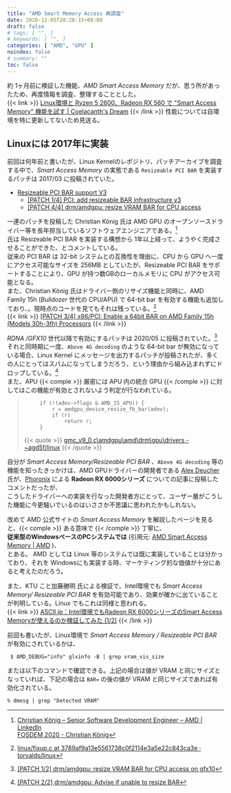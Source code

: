 ```yaml
---
title: "AMD Smart Memory Access 再調査"
date: 2020-12-05T20:28:15+09:00
draft: false
# tags: [ "", ]
# keywords: [ "", ]
categories: [ "AMD", "GPU" ]
noindex: false
# summary: ""
toc: false
---
```


約 1ヶ月前に検証した機能、*AMD Smart Access Memory* だが、思う所があったため、再度情報を調査、整理することとした。  
{{< link >}} [Linux環境と Ryzen 5 2600、Radeon RX 560 で "Smart Access Memory" 機能を試す | Coelacanth's Dream](/posts/2020/11/05/linux-amd-smart-access-memory/) {{< /link >}}
性能については自環境を特に更新してないため見送る。  

## Linuxには 2017年に実装

前回は何年前と書いたが、Linux Kernelのレポジトリ、パッチアーカイブを調査する中で、*Smart Access Memory* の実態である `Resizeable PCI BAR` を実装するパッチは 2017/03 に投稿されていた。  

 * [Resizeable PCI BAR support V3](https://lists.freedesktop.org/archives/amd-gfx/2017-March/006316.html)
    * [[PATCH 1/4] PCI: add resizeable BAR infrastructure v3](https://lists.freedesktop.org/archives/amd-gfx/2017-March/006319.html)
    * [[PATCH 4/4] drm/amdgpu: resize VRAM BAR for CPU access](https://lists.freedesktop.org/archives/amd-gfx/2017-March/006320.html)

一連のパッチを投稿した Christian König 氏は AMD GPU のオープンソースドライバー等を長年担当しているソフトウェアエンジニアである。[^christian]  
氏は Resizeable PCI BAR を実装する構想から 1年以上経って、ようやく完成させることができた、とコメントしている。  
従来の PCI BAR は 32-bit システムとの互換性を理由に、CPU から GPU へ一度にアクセス可能なサイズを 256MB としていたが、Resizeable PCI BAR をサポートすることにより、GPU が持つ数GBのローカルメモリに CPU がアクセス可能となる。  
また、Christian König 氏はドライバー側のリサイズ機能と同時に、AMD Family 15h (*Bulldozer* 世代の CPU/APU) で 64-bit bar を有効する機能も追加しており、。現時点のコードを見てもそれは残っている。[^fam15h-large-bar]  
{{< link >}} [[PATCH 3/4] x86/PCI: Enable a 64bit BAR on AMD Family 15h (Models 30h-3fh) Processors](https://lists.freedesktop.org/archives/amd-gfx/2017-March/006318.html) {{< /link >}}

[^christian]: [Christian König – Senior Software Development Engineer – AMD | LinkedIn](https://de.linkedin.com/in/christian-k%C3%B6nig-35b7bbaa)<br> [FOSDEM 2020 - Christian König](https://archive.fosdem.org/2020/schedule/speaker/christian_konig/)
[^fam15h-large-bar]: [linux/fixup.c at 3789af9a13e5561738c0f2114e3a5e22c843ca3e · torvalds/linux](https://github.com/torvalds/linux/blob/3789af9a13e5561738c0f2114e3a5e22c843ca3e/arch/x86/pci/fixup.c#L684)


*RDNA /GFX10* 世代以降で有効にするパッチは 2020/05 に投稿されていた。[^gfx10-large-bar]  
それと同時期に一度、`Above 4G decoding` のような 64-bit bar が無効になっている場合、Linux Kernel にメッセージを出力するパッチが投稿されたが、多くの人にとってはスパムになってしまうだろう、という理由から組み込まれずにドロップしている。[^drop]  
また、APU {{< comple >}} 厳密には APU 内の統合 GPU {{< /comple >}} に対してはこの機能が有効とされないよう判定が行なわれている。  

 >        	if (!(adev->flags & AMD_IS_APU)) {
 >        		r = amdgpu_device_resize_fb_bar(adev);
 >        		if (r)
 >        			return r;
 >        	}
 >
 > {{< quote >}} [gmc_v9_0.c\amdgpu\amd\drm\gpu\drivers - ~agd5f/linux](https://cgit.freedesktop.org/~agd5f/linux/tree/drivers/gpu/drm/amd/amdgpu/gmc_v9_0.c?h=amd-staging-drm-next&id=187453ff5924a98042fe2a5fb8aeacf51892d545#n1246) {{< /quote >}}

[^gfx10-large-bar]: [[PATCH 1/2] drm/amdgpu: resize VRAM BAR for CPU access on gfx10](https://lists.freedesktop.org/archives/amd-gfx/2020-May/049749.html)
[^drop]: [[PATCH 2/2] drm/amdgpu: Advise if unable to resize BAR](https://lists.freedesktop.org/archives/amd-gfx/2020-May/049752.html)

自分が *Smart Access Memory/Resizeable PCI BAR* 、`Above 4G decoding` 等の機能を知ったきっかけは、AMD GPUドライバーの開発者である [Alex Deucher](https://gitlab.freedesktop.org/agd5f) 氏が、[Phoronix](https://www.phoronix.com/scan.php?page=home) による **Radeon RX 6000シリーズ** についての記事に投稿したコメントだったが、  
こうしたドライバーへの実装を行なった開発者方にとって、ユーザー層がこうした機能に今更騒いでいるのはいささか不思議に思われたかもしれない。  

改めて AMD 公式サイトの *Smart Access Memory* を解説したページを見ると、{{< comple >}} ある意味で {{< /comple >}} 丁寧に、  
**従来型のWindowsベースのPCシステムでは** (引用元: [AMD Smart Access Memory | AMD](https://www.amd.com/ja/technologies/smart-access-memory) )、  
とある。 AMD としては Linux 等のシステムでは既に実装していることは分かっており、それを Windowsにも実装する時、マーケティング的な価値が十分にあると考えたのだろう。  

また、KTU こと加藤勝明 氏による検証で、Intel環境でも *Smart Access Memory/ Resizeable PCI BAR* を有効可能であり、効果が確かに出ていることが判明している。Linux でもこれは同様と思われる。  
{{< link >}} [ASCII.jp：Intel環境でもRadeon RX 6000シリーズのSmart Access Memoryが使えるのか検証してみた (1/2)](https://ascii.jp/elem/000/004/036/4036051/) {{< /link >}}

前回も書いたが、Linux環境で *Smart Access Memory / Resizeable PCI BAR* が有効にされているかは、  

     $ AMD_DEBUG="info" glxinfo -B | grep vram_vis_size

または以下のコマンドで確認できる。上記の場合は値が VRAM と同じサイズとなっていれば、下記の場合は `BAR=` の後の値が VRAM と同じサイズであれば有効化されている。  

    % dmesg | grep "Detected VRAM"
